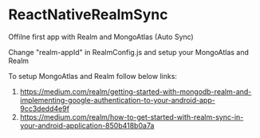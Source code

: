 # ReactNativeRealmSync
Offilne first app with Realm and MongoAtlas (Auto Sync)

Change "realm-appId" in RealmConfig.js and setup your MongoAtlas and Realm

To setup MongoAtlas and Realm follow below links:
1. https://medium.com/realm/getting-started-with-mongodb-realm-and-implementing-google-authentication-to-your-android-app-9cc3dedd4e9f
2. https://medium.com/realm/how-to-get-started-with-realm-sync-in-your-android-application-850b418b0a7a

